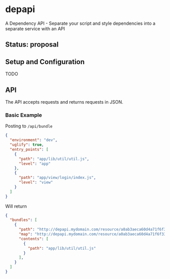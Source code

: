 # depapi
A Dependency API - Separate your script and style dependencies into a separate service with an API

## Status: proposal

## Setup and Configuration
TODO

## API
The API accepts requests and returns requests in JSON.

### Basic Example 
Posting to `/api/bundle`
```json
{
  "environment": "dev",
  "uglify": true,
  "entry_points": [
    {
      "path": "app/lib/util/util.js",
      "level": "app"
    },
    {
      "path": "app/view/login/index.js",
      "level": "view"
    }
  ]
}
```
Will return 
```json
{
  "bundles": [
    {
      "path": "http://depapi.mydomain.com/resource/a0ab3aeca60d4a71f6f3377de1a3a931.js",
      "map": "http://depapi.mydomain.com/resource/a0ab3aeca60d4a71f6f3377de1a3a931.js.map",
      "contents": [
        {
          "path": "app/lib/util/util.js"
        }
      ],
    }
  ]
}
```
